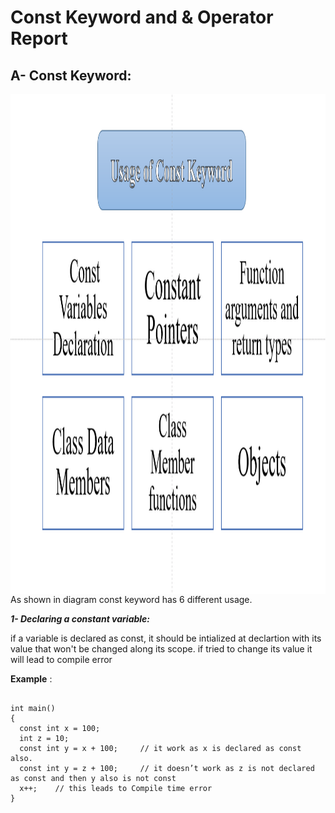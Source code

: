 # Const Keyword and & Operator Report
## A- Const Keyword: 
<img src="https://github.com/Romaisaa/Romaisaa.github.io/blob/main/Const%20usage%20Diagram.png" align="center" width="1400" height="800">
As shown in diagram const keyword has 6 different usage.

***1- Declaring a constant variable:*** 
 
 if a variable is declared as const, it should be intialized at declartion with its value that won't be changed along its scope.
  if tried to change its value it will lead to compile error
  
  **Example** : 
  
  ```
  
  int main()
{
    const int x = 100;
    int z = 10;
    const int y = x + 100;     // it work as x is declared as const also.
    const int y = z + 100;     // it doesn’t work as z is not declared as const and then y also is not const
    x++;    // this leads to Compile time error   
}

  ```
  
